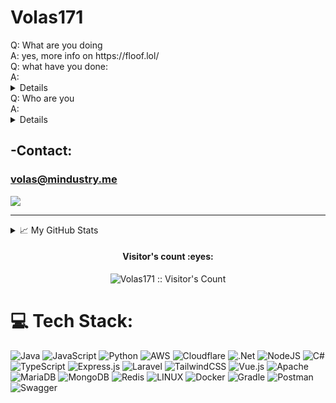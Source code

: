 # Volas171

<summary>Q: What are you doing</summary>

<summary>A: yes, more info on https://floof.lol/</summary>

<summary>Q: what have you done:</summary>
<summary>A:</summary>

<details>
  
![image](https://github.com/Volas171/Volas171/assets/60143910/816fe633-6031-4002-bfc6-3da41c5dd012)

![image](https://github.com/Volas171/Volas171/assets/60143910/8c73297f-46de-4a4a-9ec2-0f2153b10743)

![image](https://github.com/Volas171/Volas171/assets/60143910/6905dd0c-87a6-4c4d-a850-03c7026f7db7)

![image](https://github.com/Volas171/Volas171/assets/60143910/5c0ed26b-68a0-4035-bc8f-f2b2369b14f1)

![image](https://github.com/Volas171/Volas171/assets/60143910/c6fdd3a0-c541-4a15-9ff9-276b98354384)

![image-1](https://github.com/Volas171/Volas171/assets/60143910/d88ff7e3-79c0-4f89-9283-51463568d7ed)

![image](https://github.com/Volas171/Volas171/assets/60143910/c1f10700-b4d9-4bf7-afb6-63a43b8e1d01)

![image](https://github.com/Volas171/Volas171/assets/60143910/f673620e-24f7-4f40-a72b-91fdb1093a33)
</details>

<summary>Q: Who are you</summary>
<summary>A:</summary>

<details>
proud owner of 9 servers

![image](https://github.com/Volas171/Volas171/assets/60143910/bc57ef02-8777-4473-8db7-3fd0fd7d23fb)

![image](https://github.com/Volas171/Volas171/assets/60143910/9feadeff-9e7e-4677-9d9a-b73890ce68fb)

![image](https://github.com/Volas171/Volas171/assets/60143910/b45a09a5-8080-41be-849b-923a9c4f7900)

![image](https://github.com/Volas171/Volas171/assets/60143910/6a3967d8-9259-4483-9a19-2f1da0e3e856)

![image](https://github.com/Volas171/Volas171/assets/60143910/14e330c7-bcdc-44bb-a59d-454ffafd8fb9)

![image](https://github.com/Volas171/Volas171/assets/60143910/ca730cb5-de86-478b-b33a-e7f6ddab0297)

![image](https://github.com/Volas171/Volas171/assets/60143910/047c2005-3268-4654-90c1-fc88b5b101d4)

![image](https://github.com/Volas171/Volas171/assets/60143910/32adee78-20dd-4a43-b1f5-95d42a91e2f5)

![image](https://github.com/Volas171/Volas171/assets/60143910/db9e6cf2-4baa-475d-97ad-0c2d2ebe3e8e)

![image](https://github.com/Volas171/Volas171/assets/60143910/2f4cf162-d145-4779-a79a-34cdb43753eb)

![image](https://github.com/Volas171/Volas171/assets/60143910/6f6dbb37-c894-403e-bb5a-e911d0fe4620)

![image](https://github.com/Volas171/Volas171/assets/60143910/b57aeb61-8ff3-49bc-a4b9-f81a63d7d75c)
</details>



## -Contact: 
### volas@mindustry.me

  <a href="https://github.com/Volas171">
    <img src="https://img.shields.io/badge/Github-%230A0A0A.svg?&style=flat-square&logo=Github&logoColor=white">  
  </a>
</p>
</h1>

<div align = "center">


<hr>

</div>

<details>
<summary>📈 My GitHub Stats</summary>
  
![Volas171](https://github-readme-stats.vercel.app/api?username=Volas171&theme=vue-dark&show_icons=true&count_private=true&include_all_commits=true)

![Top Langs](https://github-readme-stats.vercel.app/api/top-langs/?username=Volas171&langs_count=10&theme=tokyonight&layout=compac)

![oh no GitHub metrics](https://metrics.lecoq.io/Volas171)

[![trophy](https://github-profile-trophy.vercel.app/?username=Volas171&theme=onedark)](https://github.com/ryo-ma/github-profile-trophy)
</details>


<h4 align="center">Visitor's count :eyes:</h4>
<p align="center"><img src="https://profile-counter.glitch.me/%7BVolas171%7D/count.svg" alt="Volas171 :: Visitor's Count" /></p>


# 💻 Tech Stack:
![Java](https://img.shields.io/badge/java-%23ED8B00.svg?style=for-the-badge&logo=java&logoColor=white) ![JavaScript](https://img.shields.io/badge/javascript-%23323330.svg?style=for-the-badge&logo=javascript&logoColor=%23F7DF1E) ![Python](https://img.shields.io/badge/python-3670A0?style=for-the-badge&logo=python&logoColor=ffdd54) ![AWS](https://img.shields.io/badge/AWS-%23FF9900.svg?style=for-the-badge&logo=amazon-aws&logoColor=white) ![Cloudflare](https://img.shields.io/badge/Cloudflare-F38020?style=for-the-badge&logo=Cloudflare&logoColor=white) ![.Net](https://img.shields.io/badge/.NET-5C2D91?style=for-the-badge&logo=.net&logoColor=white) ![NodeJS](https://img.shields.io/badge/node.js-6DA55F?style=for-the-badge&logo=node.js&logoColor=white) ![C#](https://img.shields.io/badge/c%23-%23239120.svg?style=for-the-badge&logo=c-sharp&logoColor=white) ![TypeScript](https://img.shields.io/badge/typescript-%23007ACC.svg?style=for-the-badge&logo=typescript&logoColor=white) ![Express.js](https://img.shields.io/badge/express.js-%23404d59.svg?style=for-the-badge&logo=express&logoColor=%2361DAFB) ![Laravel](https://img.shields.io/badge/laravel-%23FF2D20.svg?style=for-the-badge&logo=laravel&logoColor=white) ![TailwindCSS](https://img.shields.io/badge/tailwindcss-%2338B2AC.svg?style=for-the-badge&logo=tailwind-css&logoColor=white) ![Vue.js](https://img.shields.io/badge/vuejs-%2335495e.svg?style=for-the-badge&logo=vuedotjs&logoColor=%234FC08D) ![Apache](https://img.shields.io/badge/apache-%23D42029.svg?style=for-the-badge&logo=apache&logoColor=white) ![MariaDB](https://img.shields.io/badge/MariaDB-003545?style=for-the-badge&logo=mariadb&logoColor=white) ![MongoDB](https://img.shields.io/badge/MongoDB-%234ea94b.svg?style=for-the-badge&logo=mongodb&logoColor=white) ![Redis](https://img.shields.io/badge/redis-%23DD0031.svg?style=for-the-badge&logo=redis&logoColor=white) ![LINUX](https://img.shields.io/badge/Linux-FCC624?style=for-the-badge&logo=linux&logoColor=black) ![Docker](https://img.shields.io/badge/docker-%230db7ed.svg?style=for-the-badge&logo=docker&logoColor=white) ![Gradle](https://img.shields.io/badge/Gradle-02303A.svg?style=for-the-badge&logo=Gradle&logoColor=white) ![Postman](https://img.shields.io/badge/Postman-FF6C37?style=for-the-badge&logo=postman&logoColor=white) ![Swagger](https://img.shields.io/badge/-Swagger-%23Clojure?style=for-the-badge&logo=swagger&logoColor=white)
